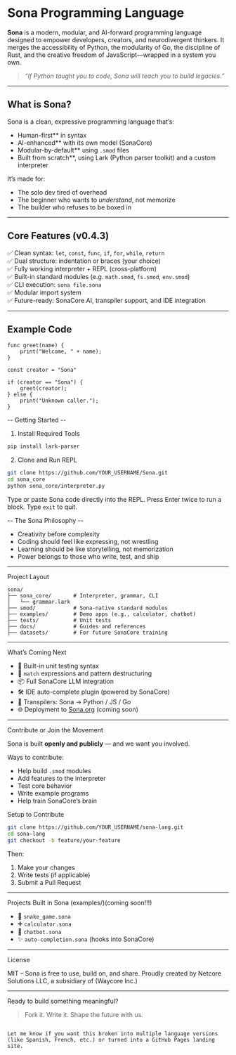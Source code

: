 # Sona Programming Language

**Sona** is a modern, modular, and AI-forward programming language designed to empower developers, creators, and neurodivergent thinkers. It merges the accessibility of Python, the modularity of Go, the discipline of Rust, and the creative freedom of JavaScript—wrapped in a system you own.

> _“If Python taught you to code, Sona will teach you to build legacies.”_

---

## What is Sona?

Sona is a clean, expressive programming language that’s:
- Human-first** in syntax
- AI-enhanced** with its own model (SonaCore)
- Modular-by-default** using `.smod` files
- Built from scratch**, using Lark (Python parser toolkit) and a custom interpreter

It’s made for:
- The solo dev tired of overhead
- The beginner who wants to _understand_, not memorize
- The builder who refuses to be boxed in

---

## Core Features (v0.4.3)

✅ Clean syntax: `let`, `const`, `func`, `if`, `for`, `while`, `return`  
✅ Dual structure: indentation or braces (your choice)  
✅ Fully working interpreter + REPL (cross-platform)  
✅ Built-in standard modules (e.g. `math.smod`, `fs.smod`, `env.smod`)  
✅ CLI execution: `sona file.sona`  
✅ Modular import system  
✅ Future-ready: SonaCore AI, transpiler support, and IDE integration

---

## Example Code

```sona
func greet(name) {
    print("Welcome, " + name);
}

const creator = "Sona"

if (creator == "Sona") {
    greet(creator);
} else {
    print("Unknown caller.");
}
````


-- Getting Started --

1. Install Required Tools

```bash
pip install lark-parser
```

2. Clone and Run REPL

```bash
git clone https://github.com/YOUR_USERNAME/Sona.git
cd sona_core
python sona_core/interpreter.py
```

Type or paste Sona code directly into the REPL. Press Enter twice to run a block. Type `exit` to quit.

-- The Sona Philosophy --

* Creativity before complexity
* Coding should feel like expressing, not wrestling
* Learning should be like storytelling, not memorization
* Power belongs to those who write, test, and ship

---

Project Layout

```
sona/
├── sona_core/       # Interpreter, grammar, CLI
│   └── grammar.lark
├── smod/            # Sona-native standard modules
├── examples/        # Demo apps (e.g., calculator, chatbot)
├── tests/           # Unit tests
├── docs/            # Guides and references
├── datasets/        # For future SonaCore training
```

---

What’s Coming Next

* 🧪 Built-in unit testing syntax
* 🔁 `match` expressions and pattern destructuring
* 📦 Full SonaCore LLM integration
* 🛠️ IDE auto-complete plugin (powered by SonaCore)
* 🔄 Transpilers: Sona → Python / JS / Go
* 🌐 Deployment to [Sona.org](http://Sona.org) (coming soon)

---

Contribute or Join the Movement

Sona is built **openly and publicly** — and we want you involved.

Ways to contribute:

* Help build `.smod` modules
* Add features to the interpreter
* Test core behavior
* Write example programs
* Help train SonaCore’s brain

Setup to Contribute

```bash
git clone https://github.com/YOUR_USERNAME/sona-lang.git
cd sona-lang
git checkout -b feature/your-feature
```

Then:

1. Make your changes
2. Write tests (if applicable)
3. Submit a Pull Request

---

Projects Built in Sona (examples/)(coming soon!!!)

* 🐍 `snake_game.sona`
* ➕ `calculator.sona`
* 🤖 `chatbot.sona`
* ✨ `auto-completion.sona` (hooks into SonaCore)

---

License

MIT – Sona is free to use, build on, and share.
Proudly created by Netcore Solutions LLC, a subsidiary of (Waycore Inc.)

---

Ready to build something meaningful?

> Fork it. Write it. Shape the future with us.

```

Let me know if you want this broken into multiple language versions (like Spanish, French, etc.) or turned into a GitHub Pages landing site.
```
